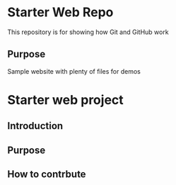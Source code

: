 # Starter Web Repo

This repository is for showing how Git and GitHub work

## Purpose

Sample website with plenty of files for demos


# Starter web project

## Introduction

## Purpose


## How to contrbute